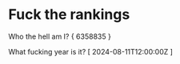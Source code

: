 # Fuck the rankings

Who the hell am I?
{ 6358835 }

What fucking year is it?
[ 2024-08-11T12:00:00Z ]
